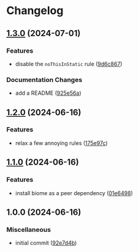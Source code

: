 # Changelog

## [1.3.0](https://github.com/rowanmanning/biome-config/compare/v1.2.0...v1.3.0) (2024-07-01)


### Features

* disable the `noThisInStatic` rule ([9d6c867](https://github.com/rowanmanning/biome-config/commit/9d6c867eee48d2249b20b4dc0e11ed90dc8b15cb))


### Documentation Changes

* add a README ([925e56a](https://github.com/rowanmanning/biome-config/commit/925e56a83bdb41dfc64d9da2773d93563530d2ff))

## [1.2.0](https://github.com/rowanmanning/biome-config/compare/v1.1.0...v1.2.0) (2024-06-16)


### Features

* relax a few annoying rules ([175e97c](https://github.com/rowanmanning/biome-config/commit/175e97cc7fd4457b5ca14c22afcc6a49acca79ca))

## [1.1.0](https://github.com/rowanmanning/biome-config/compare/v1.0.0...v1.1.0) (2024-06-16)


### Features

* install biome as a peer dependency ([01e6498](https://github.com/rowanmanning/biome-config/commit/01e6498905860948ea0a71132bf80af102ca832c))

## 1.0.0 (2024-06-16)


### Miscellaneous

* initial commit ([92e7d4b](https://github.com/rowanmanning/biome-config/commit/92e7d4b5e36a8c4f2fdd67396a5567ef8bcf5ea5))
